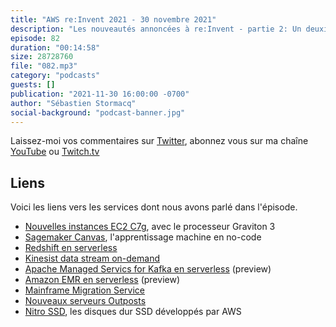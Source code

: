 ```yaml
---
title: "AWS re:Invent 2021 - 30 novembre 2021"
description: "Les nouveautés annoncées à re:Invent - partie 2: Un deuxième épisode consacré aux annonces faites pendant la conférence AWS re:Invent à Las Vegas. Dans cet épisode, nous parlons de serverless avec des nouvelles options pour vous débarraser de vos serveurs, nous parlons de SageMaker Canvas, l'apprentissage machine no-code. Nous évoquerons la migration de mainframe et parlerons un petit peu de matériel avec Outposts et Nitro SSD."
episode: 82
duration: "00:14:58"
size: 28728760
file: "082.mp3"
category: "podcasts"
guests: []
publication: "2021-11-30 16:00:00 -0700"
author: "Sébastien Stormacq"
social-background: "podcast-banner.jpg"
---
```


Laissez-moi vos commentaires sur [Twitter](https://twitter.com/sebsto), abonnez vous sur ma chaîne [YouTube](https://www.youtube.com/sebsto) ou [Twitch.tv](https://www.twitch.tv/sebAWS)

## Liens

Voici les liens vers les services dont nous avons parlé dans l'épisode.

- [Nouvelles instances EC2 C7g](https://aws.amazon.com/blogs/aws/join-the-preview-amazon-ec2-c7g-instances-powered-by-new-aws-graviton3-processors/), avec le processeur Graviton 3
- [Sagemaker Canvas](https://aws.amazon.com/blogs/aws/announcing-amazon-sagemaker-canvas-a-visual-no-code-machine-learning-capability-for-business-analysts/), l'apprentissage machine en no-code
- [Redshift en serverless](https://aws.amazon.com/blogs/aws/introducing-amazon-redshift-serverless-run-analytics-at-any-scale-without-having-to-manage-infrastructure/)
- [Kinesist data stream on-demand](https://aws.amazon.com/blogs/aws/amazon-kinesis-data-streams-on-demand-stream-data-at-scale-without-managing-capacity/)
- [Apache Managed Servics for Kafka en serverless](https://aws.amazon.com/about-aws/whats-new/2021/11/amazon-msk-serverless-public-preview/) (preview)
- [Amazon EMR en serverless](https://aws.amazon.com/about-aws/whats-new/2021/11/amazon-emr-serverless-preview/) (preview) 
- [Mainframe Migration Service](https://aws.amazon.com/about-aws/whats-new/2021/11/introducing-aws-mainframe-modernization/)
- [Nouveaux serveurs Outposts](https://aws.amazon.com/blogs/aws/new-aws-outposts-servers-in-two-form-factors/)
- [Nitro SSD](https://aws.amazon.com/blogs/aws/aws-nitro-ssd-high-performance-storage-for-your-i-o-intensive-applications/), les disques dur SSD développés par AWS